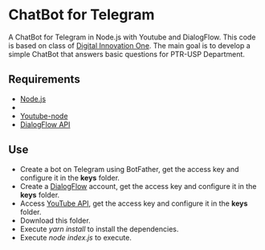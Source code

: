 # ChatBot for Telegram

A ChatBot for Telegram in Node.js with Youtube and DialogFlow. This code is based on class of [Digital Innovation One](https://digitalinnovation.one/ "Digital Innovation One"). 
The main goal is to develop a simple ChatBot that answers basic questions for PTR-USP Department.

## Requirements 

- [Node.js](https://nodejs.org/en/)
- [Node Telegram Bot API]: (https://github.com/yagop/node-telegram-bot-api)
- [Youtube-node](https://www.npmjs.com/package/youtube-node)
- [DialogFlow API](https://www.npmjs.com/package/dialogflow)

## Use

- Create a bot on Telegram using BotFather, get the access key and configure it in the **keys** folder.
- Create a [DialogFlow](https://dialogflow.cloud.google.com/) account, get the access key and configure it in the **keys** folder.
- Access [YouTube API](https://developers.google.com/youtube/v3/), get the access key and configure it in the **keys** folder.
- Download this folder.
- Execute *yarn install* to install the dependencies.
- Execute *node index.js* to execute.
